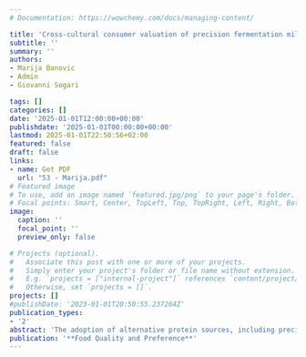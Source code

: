 ```yaml
---
# Documentation: https://wowchemy.com/docs/managing-content/

title: 'Cross-cultural consumer valuation of precision fermentation milk: Effects of information, individual traits, and labelling preferences'
subtitle: ''
summary: ''
authors:
- Marija Banovic
- Admin
- Giovanni Sogari

tags: []
categories: []
date: '2025-01-01T12:00:00+00:00'
publishdate: '2025-01-01T00:00:00+00:00'
lastmod: 2025-01-01T22:50:56+02:00
featured: false
draft: false
links: 
- name: Get PDF
  url: "53 - Marija.pdf"
# Featured image
# To use, add an image named `featured.jpg/png` to your page's folder.
# Focal points: Smart, Center, TopLeft, Top, TopRight, Left, Right, BottomLeft, Bottom, BottomRight.
image:
  caption: ''
  focal_point: ''
  preview_only: false

# Projects (optional).
#   Associate this post with one or more of your projects.
#   Simply enter your project's folder or file name without extension.
#   E.g. `projects = ["internal-project"]` references `content/project/deep-learning/index.md`.
#   Otherwise, set `projects = []`.
projects: []
#publishDate: '2023-01-01T20:50:55.237264Z'
publication_types: 
- '2'
abstract: 'The adoption of alternative protein sources, including precision fermentation (PF) milk, emerges as a key strategy for sustainably nourishing a growing population, offering a viable alternative to conventional dairy production. This study investigates how different information framing, on animal welfare, health, and environmental benefits, affects consumer willingness-to-pay (WTP) for PF milk in Denmark (DK), Italy (IT), the United Kingdom (UK), and the United States (US). Using a choice experiment (CE) that examined milk products varying on several attributes, namely type of milk technology, animal welfare information, protein type, Carbon Trust label, and price, we found that consumers generally exhibited reluctance towards PF milk. This reluctance varied by country, the type of benefits provided, and consumer traits. Additionally, latent class analysis identified three consistent consumer segments across all countries, strong traditionalists with strong preferences for conventional cow milk, light traditionalists open to alternatives but price-sensitive, and a third group with inconsistent (random) choices, highlighting both commonalities and cross-country differences in responses to PF milk. Consumer preferences for policy labelling of PF dairy products vary by country, with the US and Italy exhibiting a higher preference for these new products labelled similarly to conventional dairy products. These findings offer valuable directions for effectively communicating the benefits of PF milk products across different cultural contexts. They highlight key marketing strategies for differentiation and competition in a market crowded with conventional dairy and plant-based options. Finally, they underscore important strategic and policy implications for future labelling and regulations of PF milk.'
publication: '**Food Quality and Preference**'
---
```

